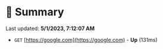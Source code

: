 # 📖 Summary
Last updated: **5/1/2023, 7:12:07 AM**

- `GET` [https://google.com](https://google.com) - **Up** (131ms)
